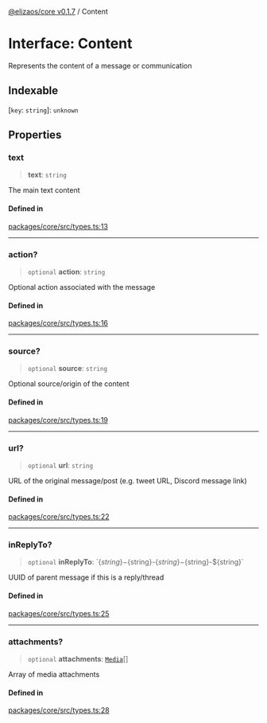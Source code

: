 [@elizaos/core v0.1.7](../index.md) / Content

# Interface: Content

Represents the content of a message or communication

## Indexable

 \[`key`: `string`\]: `unknown`

## Properties

### text

> **text**: `string`

The main text content

#### Defined in

[packages/core/src/types.ts:13](https://github.com/bbopar/eliza/blob/main/packages/core/src/types.ts#L13)

***

### action?

> `optional` **action**: `string`

Optional action associated with the message

#### Defined in

[packages/core/src/types.ts:16](https://github.com/bbopar/eliza/blob/main/packages/core/src/types.ts#L16)

***

### source?

> `optional` **source**: `string`

Optional source/origin of the content

#### Defined in

[packages/core/src/types.ts:19](https://github.com/bbopar/eliza/blob/main/packages/core/src/types.ts#L19)

***

### url?

> `optional` **url**: `string`

URL of the original message/post (e.g. tweet URL, Discord message link)

#### Defined in

[packages/core/src/types.ts:22](https://github.com/bbopar/eliza/blob/main/packages/core/src/types.ts#L22)

***

### inReplyTo?

> `optional` **inReplyTo**: \`$\{string\}-$\{string\}-$\{string\}-$\{string\}-$\{string\}\`

UUID of parent message if this is a reply/thread

#### Defined in

[packages/core/src/types.ts:25](https://github.com/bbopar/eliza/blob/main/packages/core/src/types.ts#L25)

***

### attachments?

> `optional` **attachments**: [`Media`](../type-aliases/Media.md)[]

Array of media attachments

#### Defined in

[packages/core/src/types.ts:28](https://github.com/bbopar/eliza/blob/main/packages/core/src/types.ts#L28)
